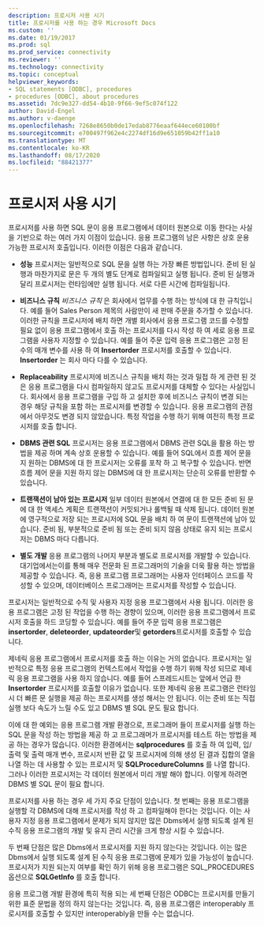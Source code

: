 ```yaml
---
description: 프로시저 사용 시기
title: 프로시저를 사용 하는 경우 Microsoft Docs
ms.custom: ''
ms.date: 01/19/2017
ms.prod: sql
ms.prod_service: connectivity
ms.reviewer: ''
ms.technology: connectivity
ms.topic: conceptual
helpviewer_keywords:
- SQL statements [ODBC], procedures
- procedures [ODBC], about procedures
ms.assetid: 7dc9e327-dd54-4b10-9f66-9ef5c074f122
author: David-Engel
ms.author: v-daenge
ms.openlocfilehash: 7268e8650b0de17edab8776eaaf644ece60100bf
ms.sourcegitcommit: e700497f962e4c2274df16d9e651059b42ff1a10
ms.translationtype: MT
ms.contentlocale: ko-KR
ms.lasthandoff: 08/17/2020
ms.locfileid: "88421377"
---
```

# <a name="when-to-use-procedures"></a>프로시저 사용 시기
프로시저를 사용 하면 SQL 문이 응용 프로그램에서 데이터 원본으로 이동 한다는 사실을 기반으로 하는 여러 가지 이점이 있습니다. 응용 프로그램의 남은 사항은 상호 운용 가능한 프로시저 호출입니다. 이러한 이점은 다음과 같습니다.  
  
-   **성능** 프로시저는 일반적으로 SQL 문을 실행 하는 가장 빠른 방법입니다. 준비 된 실행과 마찬가지로 문은 두 개의 별도 단계로 컴파일되고 실행 됩니다. 준비 된 실행과 달리 프로시저는 런타임에만 실행 됩니다. 서로 다른 시간에 컴파일됩니다.  
  
-   **비즈니스 규칙** *비즈니스 규칙* 은 회사에서 업무를 수행 하는 방식에 대 한 규칙입니다. 예를 들어 Sales Person 제목의 사람만이 새 판매 주문을 추가할 수 있습니다. 이러한 규칙을 프로시저에 배치 하면 개별 회사에서 응용 프로그램 코드를 수정할 필요 없이 응용 프로그램에서 호출 하는 프로시저를 다시 작성 하 여 세로 응용 프로그램을 사용자 지정할 수 있습니다. 예를 들어 주문 입력 응용 프로그램은 고정 된 수의 매개 변수를 사용 하 여 **Insertorder** 프로시저를 호출할 수 있습니다. **Insertorder** 는 회사 마다 다를 수 있습니다.  
  
-   **Replaceability** 프로시저에 비즈니스 규칙을 배치 하는 것과 밀접 하 게 관련 된 것은 응용 프로그램을 다시 컴파일하지 않고도 프로시저를 대체할 수 있다는 사실입니다. 회사에서 응용 프로그램을 구입 하 고 설치한 후에 비즈니스 규칙이 변경 되는 경우 해당 규칙을 포함 하는 프로시저를 변경할 수 있습니다. 응용 프로그램의 관점에서 아무것도 변경 되지 않았습니다. 특정 작업을 수행 하기 위해 여전히 특정 프로시저를 호출 합니다.  
  
-   **DBMS 관련 SQL** 프로시저는 응용 프로그램에서 DBMS 관련 SQL을 활용 하는 방법을 제공 하며 계속 상호 운용할 수 있습니다. 예를 들어 SQL에서 흐름 제어 문을 지 원하는 DBMS에 대 한 프로시저는 오류를 포착 하 고 복구할 수 있습니다. 반면 흐름 제어 문을 지원 하지 않는 DBMS에 대 한 프로시저는 단순히 오류를 반환할 수 있습니다.  
  
-   **트랜잭션이 남아 있는 프로시저** 일부 데이터 원본에서 연결에 대 한 모든 준비 된 문에 대 한 액세스 계획은 트랜잭션이 커밋되거나 롤백될 때 삭제 됩니다. 데이터 원본에 영구적으로 저장 되는 프로시저에 SQL 문을 배치 하 여 문이 트랜잭션에 남아 있습니다. 준비 됨, 부분적으로 준비 됨 또는 준비 되지 않음 상태로 유지 되는 프로시저는 DBMS 마다 다릅니다.  
  
-   **별도 개발** 응용 프로그램의 나머지 부분과 별도로 프로시저를 개발할 수 있습니다. 대기업에서는이를 통해 매우 전문화 된 프로그래머의 기술을 더욱 활용 하는 방법을 제공할 수 있습니다. 즉, 응용 프로그램 프로그래머는 사용자 인터페이스 코드를 작성할 수 있으며, 데이터베이스 프로그래머는 프로시저를 작성할 수 있습니다.  
  
 프로시저는 일반적으로 수직 및 사용자 지정 응용 프로그램에서 사용 됩니다. 이러한 응용 프로그램은 고정 된 작업을 수행 하는 경향이 있으며, 이러한 응용 프로그램에서 프로시저 호출을 하드 코딩할 수 있습니다. 예를 들어 주문 입력 응용 프로그램은 **insertorder**, **deleteorder**, **updateorder**및 **getorders**프로시저를 호출할 수 있습니다.  
  
 제네릭 응용 프로그램에서 프로시저를 호출 하는 이유는 거의 없습니다. 프로시저는 일반적으로 특정 응용 프로그램의 컨텍스트에서 작업을 수행 하기 위해 작성 되므로 제네릭 응용 프로그램을 사용 하지 않습니다. 예를 들어 스프레드시트는 앞에서 언급 한 **Insertorder** 프로시저를 호출할 이유가 없습니다. 또한 제네릭 응용 프로그램은 런타임 시 더 빠른 문 실행을 제공 하는 프로시저를 생성 해서는 안 됩니다. 이는 준비 또는 직접 실행 보다 속도가 느릴 수도 있고 DBMS 별 SQL 문도 필요 합니다.  
  
 이에 대 한 예외는 응용 프로그램 개발 환경으로, 프로그래머 들이 프로시저를 실행 하는 SQL 문을 작성 하는 방법을 제공 하 고 프로그래머가 프로시저를 테스트 하는 방법을 제공 하는 경우가 많습니다. 이러한 환경에서는 **sqlprocedures** 를 호출 하 여 입력, 입/출력 및 출력 매개 변수, 프로시저 반환 값 및 프로시저에 의해 생성 된 결과 집합의 열을 나열 하는 데 사용할 수 있는 프로시저 및 **SQLProcedureColumns** 를 나열 합니다. 그러나 이러한 프로시저는 각 데이터 원본에서 미리 개발 해야 합니다. 이렇게 하려면 DBMS 별 SQL 문이 필요 합니다.  
  
 프로시저를 사용 하는 경우 세 가지 주요 단점이 있습니다. 첫 번째는 응용 프로그램을 실행할 각 DBMS에 대해 프로시저를 작성 하 고 컴파일해야 한다는 것입니다. 이는 사용자 지정 응용 프로그램에서 문제가 되지 않지만 많은 Dbms에서 실행 되도록 설계 된 수직 응용 프로그램의 개발 및 유지 관리 시간을 크게 향상 시킬 수 있습니다.  
  
 두 번째 단점은 많은 Dbms에서 프로시저를 지원 하지 않는다는 것입니다. 이는 많은 Dbms에서 실행 되도록 설계 된 수직 응용 프로그램에 문제가 있을 가능성이 높습니다. 프로시저가 지원 되는지 여부를 확인 하기 위해 응용 프로그램은 SQL_PROCEDURES 옵션으로 **SQLGetInfo** 를 호출 합니다.  
  
 응용 프로그램 개발 환경에 특히 적용 되는 세 번째 단점은 ODBC는 프로시저를 만들기 위한 표준 문법을 정의 하지 않는다는 것입니다. 즉, 응용 프로그램은 interoperably 프로시저를 호출할 수 있지만 interoperably을 만들 수는 없습니다.
